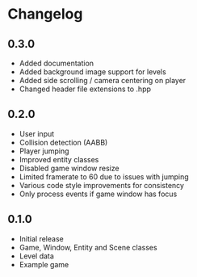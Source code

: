 # Changelog

## 0.3.0

* Added documentation
* Added background image support for levels
* Added side scrolling / camera centering on player
* Changed header file extensions to .hpp

## 0.2.0

* User input
* Collision detection (AABB)
* Player jumping
* Improved entity classes
* Disabled game window resize
* Limited framerate to 60 due to issues with jumping
* Various code style improvements for consistency
* Only process events if game window has focus

## 0.1.0

* Initial release
* Game, Window, Entity and Scene classes
* Level data
* Example game